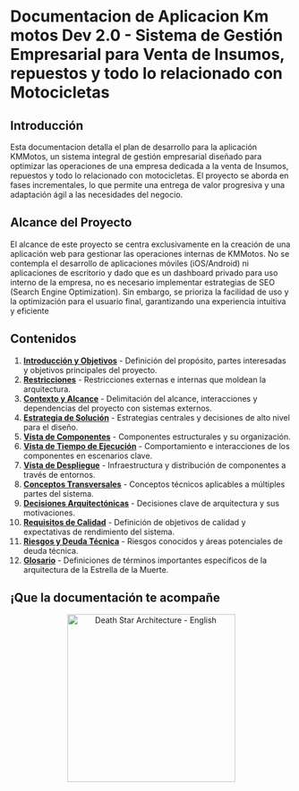 # Documentacion de Aplicacion Km motos Dev 2.0 - Sistema de Gestión Empresarial para Venta de Insumos, repuestos y todo lo relacionado con Motocicletas

## Introducción

Esta documentacion detalla el plan de desarrollo para la aplicación KMMotos, un sistema integral de gestión empresarial diseñado para optimizar las operaciones de una empresa dedicada a la venta de Insumos, repuestos y todo lo relacionado con motocicletas. El proyecto se aborda en fases incrementales, lo que permite una entrega de valor progresiva y una adaptación ágil a las necesidades del negocio.

## Alcance del Proyecto

El alcance de este proyecto se centra exclusivamente en la creación de una aplicación web para gestionar las operaciones internas de KMMotos. No se contempla el desarrollo de aplicaciones móviles (iOS/Android) ni aplicaciones de escritorio y dado que es un dashboard privado para uso interno de la empresa, no es necesario implementar estrategias de SEO (Search Engine Optimization). Sin embargo, se prioriza la facilidad de uso y la optimización para el usuario final, garantizando una experiencia intuitiva y eficiente

## Contenidos

1. [**Introducción y Objetivos**](01_introduccion_y_objetivos.md) - Definición del propósito, partes interesadas y objetivos principales del proyecto.
2. [**Restricciones**](02_restricciones.md) - Restricciones externas e internas que moldean la arquitectura.
3. [**Contexto y Alcance**](03_contexto_y_alcance.md) - Delimitación del alcance, interacciones y dependencias del proyecto con sistemas externos.
4. [**Estrategia de Solución**](04_estrategia_de_solucion.md) - Estrategias centrales y decisiones de alto nivel para el diseño.
5. [**Vista de Componentes**](pendiente_plantilla/05_vista_de_componentes.md) - Componentes estructurales y su organización.
6. [**Vista de Tiempo de Ejecución**](pendiente_plantilla/06_vista_de_tiempo_de_ejecucion.md) - Comportamiento e interacciones de los componentes en escenarios clave.
7. [**Vista de Despliegue**](pendiente_plantilla/07_vista_de_despliegue.md) - Infraestructura y distribución de componentes a través de entornos.
8. [**Conceptos Transversales**](pendiente_plantilla/08_conceptos_transversales.md) - Conceptos técnicos aplicables a múltiples partes del sistema.
9. [**Decisiones Arquitectónicas**](pendiente_plantilla/09_decisiones_arquitectonicas.md) - Decisiones clave de arquitectura y sus motivaciones.
10. [**Requisitos de Calidad**](pendiente_plantilla/10_requisitos_de_calidad.md) - Definición de objetivos de calidad y expectativas de rendimiento del sistema.
11. [**Riesgos y Deuda Técnica**](pendiente_plantilla/11_riesgos_y_deuda_tecnica.md) - Riesgos conocidos y áreas potenciales de deuda técnica.
12. [**Glosario**](pendiente_plantilla/12_glosario.md) - Definiciones de términos importantes específicos de la arquitectura de la Estrella de la Muerte.

## ¡Que la documentación te acompañe

<div align="center">
    <img src="../../resources/images/star_wars_death_star_3d_blueprint.png" alt="Death Star Architecture - English" width="300"/>
</div>
